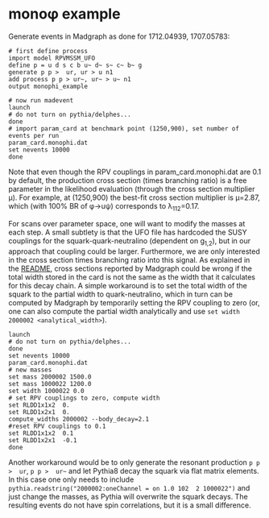 # mono&phi; example

Generate events in Madgraph as done for 1712.04939, 1707.05783:
```
# first define process
import model RPVMSSM_UFO
define p = u d s c b u~ d~ s~ c~ b~ g
generate p p >  ur, ur > u n1
add process p p > ur~, ur~ > u~ n1
output monophi_example
```

```
# now run madevent
launch
# do not turn on pythia/delphes...
done
# import param_card at benchmark point (1250,900), set number of events per run
param_card.monophi.dat
set nevents 10000
done
```
Note that even though the RPV couplings in param_card.monophi.dat are 0.1 by default, the production cross section (times branching ratio) is a free parameter in the likelihood evaluation (through the cross section multiplier &mu;). For example, at (1250,900) the best-fit cross section multiplier is <hat>&mu;</hat>=2.87, which (with 100% BR of &phi;&rarr;u&psi;) corresponds to &lambda;<sub>112</sub>=0.17.

For scans over parameter space, one will want to modify the masses at each step.
A small subtlety is that the UFO file has hardcoded the SUSY couplings for the squark-quark-neutralino (dependent on g<sub>1,2</sub>), but in our approach that coupling could be larger. Furthermore, we are only interested in the cross section times branching ratio into this signal. As explained in the [README](./README.md), cross sections reported by Madgraph could be wrong if the total width stored in the card is not the same as the width that it calculates for this decay chain. 
A simple workaround is to set the total width of the squark to the partial width to quark-neutralino, which in turn can be computed by Madgraph by temporarily setting the RPV coupling to zero (or, one can also compute the partial width analytically and use `set width 2000002 <analytical_width>`).
```
launch
# do not turn on pythia/delphes...
done
set nevents 10000
param_card.monophi.dat
# new masses
set mass 2000002 1500.0
set mass 1000022 1200.0
set width 1000022 0.0
# set RPV couplings to zero, compute width
set RLDD1x1x2  0.
set RLDD1x2x1  0.
compute_widths 2000002 --body_decay=2.1
#reset RPV couplings to 0.1
set RLDD1x1x2  0.1
set RLDD1x2x1  -0.1
done
```
Another workaround would be to only generate the resonant production `p p >  ur`, `p p >  ur~` and let Pythia8 decay the squark via flat matrix elements. In this case one only needs to include `pythia.readstring("2000002:oneChannel = on 1.0 102  2 1000022")` and just change the masses, as Pythia will overwrite the squark decays. The resulting events do not have spin correlations, but it is a small difference.
